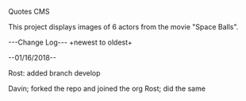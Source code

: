 Quotes CMS

This project displays images of 6 actors from the movie "Space Balls".

---Change Log---
+newest to oldest+

--01/16/2018--

Rost: added branch develop

Davin; forked the repo and joined the org
Rost; did the same

